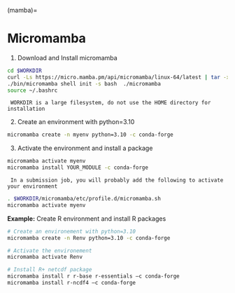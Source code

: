 (mamba)=

# Micromamba

1. Download  and Install micromamba
```bash
cd $WORKDIR
curl -Ls https://micro.mamba.pm/api/micromamba/linux-64/latest | tar -xvj bin/micromamba
./bin/micromamba shell init -s bash  ./micromamba
source ~/.bashrc
```

```{warning}
 WORKDIR is a large filesystem, do not use the HOME directory for installation
```

2. Create an environment with python=3.10
   
```bash
micromamba create -n myenv python=3.10 -c conda-forge
```

3. Activate the environment and install a package
   
```bash
micromamba activate myenv
micromamba install YOUR_MODULE -c conda-forge
```

```{warning}
 In a submission job, you will probably add the following to activate your environment
```

```bash
. $WORKDIR/micromamba/etc/profile.d/micromamba.sh
micromamba activate myenv
```

**Example:** Create R environment and install R packages

```bash
# Create an environement with python=3.10
micromamba create -n Renv python=3.10 -c conda-forge

# Activate the environement
micromamba activate Renv

# Install R+ netcdf package
micromamba install r r-base r-essentials –c conda-forge
micromamba install r-ncdf4 –c conda-forge
```
